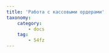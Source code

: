 ```yaml
---
title: 'Работа с кассовыми ордерами'
taxonomy:
    category:
        - docs
    tag:
        - 54fz
---
```



